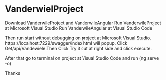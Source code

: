 # VanderwielProject

Download VanderwileProject and VanderwileAngular
Run VanderwileProject at Microsoft Visual Studio
Run VanderwileAngular at Visual Studio Code

Then run start without debugging on project at Microsoft Visual Studio. https://localhost:7229/swagger/index.html will popup.
Click Get/api/Vandewiele.Then Click Try it out at right side and click execute.

After that go to terminal on project at Visual Studio Code and run (ng serve -o)

Thanks
 
